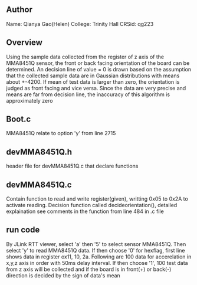 ## Author
Name: Qianya Gao(Helen) College: Trinity Hall CRSid: qg223

## Overview
Using the sample data collected from the register of z axis of the MMA8451Q sensor, the front or back facing orientation of the board can be determined. An decision line of value = 0 is drawn based on the assumption that the collected sample data are in Gaussian distributions with means about +-4200. If mean of test data is larger than zero, the orientation is judged as front facing and vice versa. Since the data are very precise and means are far from decision line, the inaccuracy of this algorithm is approximately zero

## Boot.c
MMA8451Q relate to option 'y' from line 2715

## devMMA8451Q.h
header file for devMMA8451Q.c that declare functions

## devMMA8451Q.c
Contain function to read and write register(given), writting 0x05 to 0x2A to activate reading. Decision function called decideorientation(), detailed explaination see comments in the function from line 484 in .c file

## run code
By JLink RTT viewer, select 'a' then '5' to select sensor MMA8451Q. Then select 'y' to read MMA8451Q data. If then choose '0' for hexflag, first line shows data in register ox11, 10, 2a. Following are 100 data for accerelation in x,y,z axis in order with 50ms delay interval. If then choose '1', 100 test data from z axis will be collected and if the board is in front(+) or back(-) direction is decided by the sign of data's mean